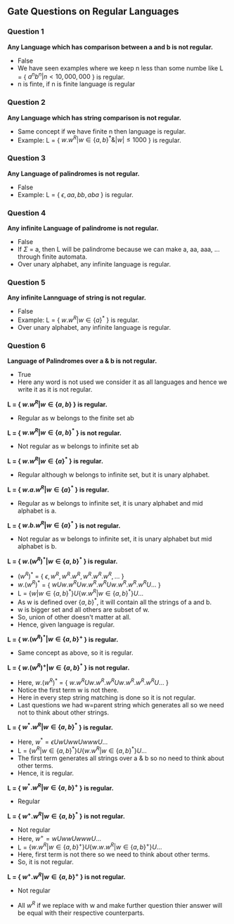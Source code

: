 ## Gate Questions on Regular Languages

### Question 1
**Any Language which has comparison between a and b is not regular.**
- False
- We have seen examples where we keep n less than some numbe like L = { $a^{n}b^{n} | n < 10,000,000$ } is regular.
- n is finte, if n is finite language is regular

### Question 2
**Any  Language which has string comparison is not regular.**
- Same concept if we have finite n then language is regular.
- Example: L = { $w.w^{R} | w \in \{a,b\}^{*} \& |w| \le 1000$ } is regular.

### Question 3
**Any Language of palindromes is not regular.**
- False
- Example: L = { $\epsilon, aa, bb, aba$ } is regular.

### Question 4
**Any infinite Language of palindrome is not regular.**
- False 
- If $\Sigma$ = a, then L will be palindrome because we can make a, aa, aaa, ... through finite automata.
- Over unary alphabet, any infinite language is regular.

### Question 5
**Any infinite Lannguage of string is not regular.**
- False
- Example: L = { $w.w^{R} | w \in \{a\}^{*}$ } is regular.
- Over unary alphabet, any infinite language is regular.

### Question 6
**Language of Palindromes over a & b is not regular.**
- True
- Here any word is not used we consider it as all languages and hence we write it as it is not regular.

**L = { $w.w^{R} | w \in \{a,b\}$ } is regular.**
- Regular as w belongs to the finite set ab

**L = { $w.w^{R} | w \in \{a,b\}^{*}$ } is not regular.**
- Not regular as w belongs to infinite set ab

**L = { $w.w^{R} | w \in \{a\}^{*}$ } is regular.**
- Regular although w belongs to infinite set, but it is unary alphabet.

**L = { $w.a.w^{R} | w \in \{a\}^{*}$ } is regular.**
- Regular as w belongs to infinite set, it is unary alphabet and mid alphabet is a.

**L = { $w.b.w^{R} | w \in \{a\}^{*}$ } is not regular.**
- Not regular as w belongs to infinite set, it is unary alphabet but mid alphabet is b.

**L = { $w.(w^{R})^{*} | w \in \{a,b\}^{*}$ } is regular.**
- $(w^{R})^{*}$ = { $\epsilon, w^{R}, w^{R}.w^{R}, w^{R}.w^{R}.w^{R}, ...$ }
- $w.(w^{R})^{*}$ = { $w U w.w^{R} U w.w^{R}.w^{R} U w.w^{R}.w^{R}.w^{R} U ...$ }
- L = $\{ w | w \in \{a,b\}^{*} \} U \{ w.w^{R} | w \in \{a,b\}^{*} \} U ...$
- As w is defined over $\{a,b\}^{*}$, it will contain all the strings of a and b.
- w is bigger set and all others are subset of w.
- So, union of other doesn't matter at all.
- Hence, given language is regular.

**L = { $w.(w^{R})^{*} | w \in \{a,b\}^{+}$ } is regular.**
- Same concept as above, so it is regular.

**L = { $w.(w^{R})^{+} | w \in \{a,b\}^{*}$ } is not regular.**
- Here, $w.(w^{R})^{*}$ = { $w.w^{R} U w.w^{R}.w^{R} U w.w^{R}.w^{R}.w^{R} U ...$ }
- Notice the first term w is not there.
- Here in every step string matching is done so it is not regular.
- Last questions we had w=parent string which generates all so we need not to think about other strings.

**L = { $w^{*}.w^{R} | w \in \{a,b\}^{*}$ } is regular.**
- Here, $w^{*} = \epsilon U w U ww U www U ...$
- L = $\{ w^{R} | w \in \{a,b\}^{*} \}U \{ w.w^{R} | w \in \{a,b\}^{*} \} U ...$
- The first term generates all strings over a & b so no need to think about other terms.
- Hence, it is regular.

**L = { $w^{*}.w^{R} | w \in \{a,b\}^{+}$ } is regular.**
- Regular

**L = { $w^{+}.w^{R} | w \in \{a,b\}^{*}$ } is not regular.**
- Not regular
- Here, $w^{+} = w U ww U www U ...$
- L = $\{ w.w^{R} | w \in \{a,b\}^{+} \}U \{ w.w.w^{R} | w \in \{a,b\}^{+} \} U ...$
- Here, first term is not there so we need to think about other terms.
- So, it is not regular.

**L = { $w^{+}.w^{R} | w \in \{a,b\}^{+}$ } is not regular.**
- Not regular

- All $w^{R}$ if we replace with w and make further question thier answer will be equal with their respective counterparts.